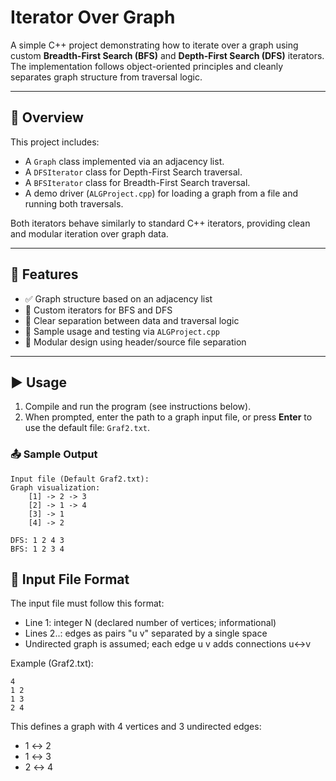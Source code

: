 # Iterator Over Graph

A simple C++ project demonstrating how to iterate over a graph using custom **Breadth-First Search (BFS)** and **Depth-First Search (DFS)** iterators. The implementation follows object-oriented principles and cleanly separates graph structure from traversal logic.

---

## 📌 Overview

This project includes:

- A `Graph` class implemented via an adjacency list.
- A `DFSIterator` class for Depth-First Search traversal.
- A `BFSIterator` class for Breadth-First Search traversal.
- A demo driver (`ALGProject.cpp`) for loading a graph from a file and running both traversals.

Both iterators behave similarly to standard C++ iterators, providing clean and modular iteration over graph data.

---

## 🧩 Features

- ✅ Graph structure based on an adjacency list
- 🔁 Custom iterators for BFS and DFS
- 🧠 Clear separation between data and traversal logic
- 🧪 Sample usage and testing via `ALGProject.cpp`
- 📁 Modular design using header/source file separation

---

## ▶️ Usage

1. Compile and run the program (see instructions below).
2. When prompted, enter the path to a graph input file, or press **Enter** to use the default file: `Graf2.txt`.

### 📤 Sample Output
```
Input file (Default Graf2.txt):
Graph visualization:
    [1] -> 2 -> 3
    [2] -> 1 -> 4
    [3] -> 1
    [4] -> 2

DFS: 1 2 4 3
BFS: 1 2 3 4
```

## 📄 Input File Format
The input file must follow this format:
- Line 1: integer N (declared number of vertices; informational)
- Lines 2..: edges as pairs "u v" separated by a single space
- Undirected graph is assumed; each edge u v adds connections u<->v

Example (Graf2.txt):
```
4
1 2
1 3
2 4
```


This defines a graph with 4 vertices and 3 undirected edges:
- 1 ↔ 2  
- 1 ↔ 3  
- 2 ↔ 4
